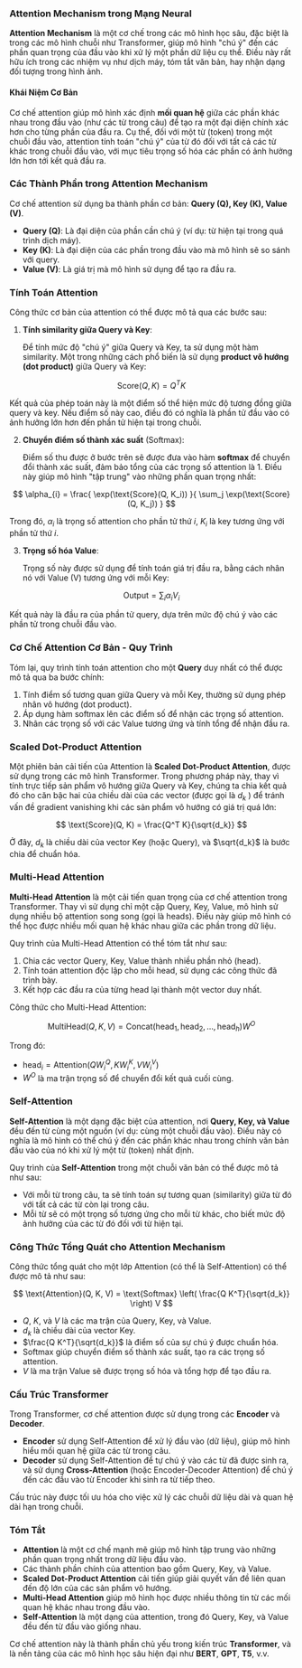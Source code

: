 ### **Attention Mechanism trong Mạng Neural**

**Attention Mechanism** là một cơ chế trong các mô hình học sâu, đặc biệt là trong các mô hình chuỗi như Transformer, giúp mô hình "chú ý" đến các phần quan trọng của đầu vào khi xử lý một phần dữ liệu cụ thể. Điều này rất hữu ích trong các nhiệm vụ như dịch máy, tóm tắt văn bản, hay nhận dạng đối tượng trong hình ảnh.

#### **Khái Niệm Cơ Bản**

Cơ chế attention giúp mô hình xác định **mối quan hệ** giữa các phần khác nhau trong đầu vào (như các từ trong câu) để tạo ra một đại diện chính xác hơn cho từng phần của đầu ra. Cụ thể, đối với một từ (token) trong một chuỗi đầu vào, attention tính toán "chú ý" của từ đó đối với tất cả các từ khác trong chuỗi đầu vào, với mục tiêu trọng số hóa các phần có ảnh hưởng lớn hơn tới kết quả đầu ra.

### **Các Thành Phần trong Attention Mechanism**

Cơ chế attention sử dụng ba thành phần cơ bản: **Query (Q), Key (K), Value (V)**.

- **Query (Q)**: Là đại diện của phần cần chú ý (ví dụ: từ hiện tại trong quá trình dịch máy).
- **Key (K)**: Là đại diện của các phần trong đầu vào mà mô hình sẽ so sánh với query.
- **Value (V)**: Là giá trị mà mô hình sử dụng để tạo ra đầu ra.

### **Tính Toán Attention**

Công thức cơ bản của attention có thể được mô tả qua các bước sau:

1. **Tính similarity giữa Query và Key**: 

   Để tính mức độ "chú ý" giữa Query và Key, ta sử dụng một hàm similarity. Một trong những cách phổ biến là sử dụng **product vô hướng (dot product)** giữa Query và Key:

$$
\text{Score}(Q, K) = Q^T K
$$

   Kết quả của phép toán này là một điểm số thể hiện mức độ tương đồng giữa query và key. Nếu điểm số này cao, điều đó có nghĩa là phần tử đầu vào có ảnh hưởng lớn hơn đến phần tử hiện tại trong chuỗi.

2. **Chuyển điểm số thành xác suất** (Softmax):

   Điểm số thu được ở bước trên sẽ được đưa vào hàm **softmax** để chuyển đổi thành xác suất, đảm bảo tổng của các trọng số attention là 1. Điều này giúp mô hình "tập trung" vào những phần quan trọng nhất:

$$
   \alpha_{i} = \frac{ \exp(\text{Score}(Q, K_i)) }{ \sum_j \exp(\text{Score}(Q, K_j)) }
$$

   Trong đó, $\alpha_{i}$ là trọng số attention cho phần tử thứ $i$, $K_i$ là key tương ứng với phần tử thứ $i$.

3. **Trọng số hóa Value**:

   Trọng số này được sử dụng để tính toán giá trị đầu ra, bằng cách nhân nó với Value (V) tương ứng với mỗi Key:

$$
   \text{Output} = \sum_{i} \alpha_{i} V_i
$$

   Kết quả này là đầu ra của phần tử query, dựa trên mức độ chú ý vào các phần tử trong chuỗi đầu vào.

### **Cơ Chế Attention Cơ Bản - Quy Trình**

Tóm lại, quy trình tính toán attention cho một **Query** duy nhất có thể được mô tả qua ba bước chính:

1. Tính điểm số tương quan giữa Query và mỗi Key, thường sử dụng phép nhân vô hướng (dot product).
2. Áp dụng hàm softmax lên các điểm số để nhận các trọng số attention.
3. Nhân các trọng số với các Value tương ứng và tính tổng để nhận đầu ra.

### **Scaled Dot-Product Attention**

Một phiên bản cải tiến của Attention là **Scaled Dot-Product Attention**, được sử dụng trong các mô hình Transformer. Trong phương pháp này, thay vì tính trực tiếp sản phẩm vô hướng giữa Query và Key, chúng ta chia kết quả đó cho căn bậc hai của chiều dài của các vector (được gọi là $d_k$ ) để tránh vấn đề gradient vanishing khi các sản phẩm vô hướng có giá trị quá lớn:

$$
\text{Score}(Q, K) = \frac{Q^T K}{\sqrt{d_k}}
$$


Ở đây, $d_k$ là chiều dài của vector Key (hoặc Query), và $\sqrt{d_k}$ là bước chia để chuẩn hóa.

### **Multi-Head Attention**

**Multi-Head Attention** là một cải tiến quan trọng của cơ chế attention trong Transformer. Thay vì sử dụng chỉ một cặp Query, Key, Value, mô hình sử dụng nhiều bộ attention song song (gọi là heads). Điều này giúp mô hình có thể học được nhiều mối quan hệ khác nhau giữa các phần trong dữ liệu.

Quy trình của Multi-Head Attention có thể tóm tắt như sau:

1. Chia các vector Query, Key, Value thành nhiều phần nhỏ (head).
2. Tính toán attention độc lập cho mỗi head, sử dụng các công thức đã trình bày.
3. Kết hợp các đầu ra của từng head lại thành một vector duy nhất.

Công thức cho Multi-Head Attention:

$$
\text{MultiHead}(Q, K, V) = \text{Concat}(\text{head}_1, \text{head}_2, \dots, \text{head}_h) W^O
$$

Trong đó:

- $\text{head}_i = \text{Attention}(QW_i^Q, KW_i^K, VW_i^V)$
- $W^O$ là ma trận trọng số để chuyển đổi kết quả cuối cùng.

### **Self-Attention**

**Self-Attention** là một dạng đặc biệt của attention, nơi **Query, Key, và Value** đều đến từ cùng một nguồn (ví dụ: cùng một chuỗi đầu vào). Điều này có nghĩa là mô hình có thể chú ý đến các phần khác nhau trong chính văn bản đầu vào của nó khi xử lý một từ (token) nhất định.

Quy trình của **Self-Attention** trong một chuỗi văn bản có thể được mô tả như sau:

- Với mỗi từ trong câu, ta sẽ tính toán sự tương quan (similarity) giữa từ đó với tất cả các từ còn lại trong câu.
- Mỗi từ sẽ có một trọng số tương ứng cho mỗi từ khác, cho biết mức độ ảnh hưởng của các từ đó đối với từ hiện tại.

### **Công Thức Tổng Quát cho Attention Mechanism**

Công thức tổng quát cho một lớp Attention (có thể là Self-Attention) có thể được mô tả như sau:

$$
\text{Attention}(Q, K, V) = \text{Softmax} \left( \frac{Q K^T}{\sqrt{d_k}} \right) V
$$

- $Q$, $K$, và $V$ là các ma trận của Query, Key, và Value.
- $d_k$ là chiều dài của vector Key.
- $\frac{Q K^T}{\sqrt{d_k}}$ là điểm số của sự chú ý được chuẩn hóa.
- $\text{Softmax}$ giúp chuyển điểm số thành xác suất, tạo ra các trọng số attention.
- $V$ là ma trận Value sẽ được trọng số hóa và tổng hợp để tạo đầu ra.

### **Cấu Trúc Transformer**

Trong Transformer, cơ chế attention được sử dụng trong các **Encoder** và **Decoder**.

- **Encoder** sử dụng Self-Attention để xử lý đầu vào (dữ liệu), giúp mô hình hiểu mối quan hệ giữa các từ trong câu.
- **Decoder** sử dụng Self-Attention để tự chú ý vào các từ đã được sinh ra, và sử dụng **Cross-Attention** (hoặc Encoder-Decoder Attention) để chú ý đến các đầu vào từ Encoder khi sinh ra từ tiếp theo.

Cấu trúc này được tối ưu hóa cho việc xử lý các chuỗi dữ liệu dài và quan hệ dài hạn trong chuỗi.

### **Tóm Tắt**

- **Attention** là một cơ chế mạnh mẽ giúp mô hình tập trung vào những phần quan trọng nhất trong dữ liệu đầu vào.
- Các thành phần chính của attention bao gồm Query, Key, và Value.
- **Scaled Dot-Product Attention** cải tiến giúp giải quyết vấn đề liên quan đến độ lớn của các sản phẩm vô hướng.
- **Multi-Head Attention** giúp mô hình học được nhiều thông tin từ các mối quan hệ khác nhau trong đầu vào.
- **Self-Attention** là một dạng của attention, trong đó Query, Key, và Value đều đến từ đầu vào giống nhau.

Cơ chế attention này là thành phần chủ yếu trong kiến trúc **Transformer**, và là nền tảng của các mô hình học sâu hiện đại như **BERT**, **GPT**, **T5**, v.v.